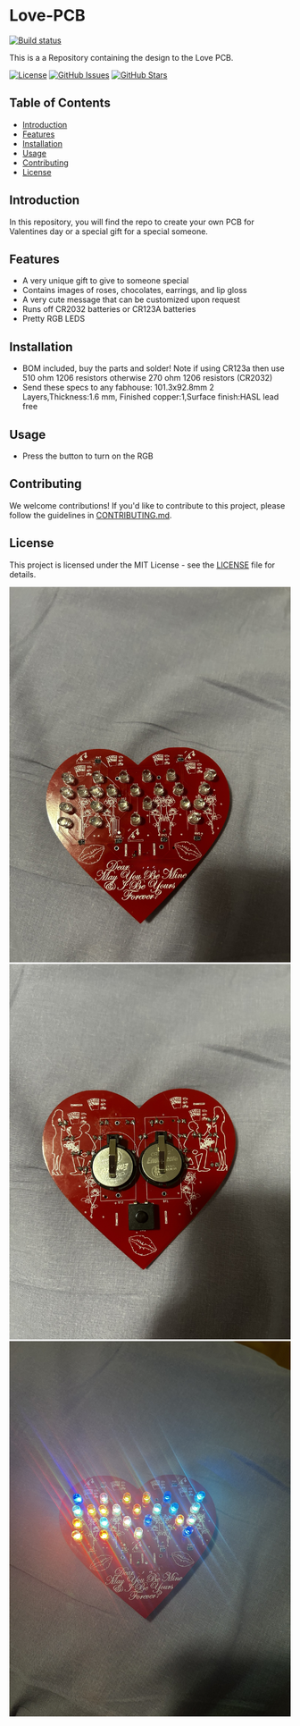 # Love-PCB
[![Build status](https://ci.appveyor.com/api/projects/status/yc3leb1t5t6ue01i?svg=true)]()

This is a a Repository containing the design to the Love PCB.

[![License](https://img.shields.io/badge/License-GNU%20GPL-blue.svg)](https://opensource.org/licenses/MIT)
[![GitHub Issues](https://img.shields.io/github/issues/VoarL/Love-PCB.svg)](https://github.com/VoarL/Love-PCB/issues)
[![GitHub Stars](https://img.shields.io/github/stars/VoarL/Love-PCB.svg)](https://github.com/VoarL/Love-PCB/stargazers)

## Table of Contents

- [Introduction](#introduction)
- [Features](#features)
- [Installation](#installation)
- [Usage](#usage)
- [Contributing](#contributing)
- [License](#license)

## Introduction

In this repository, you will find the repo to create your own PCB for Valentines day or a special gift for a special someone.

## Features

- A very unique gift to give to someone special
- Contains images of roses, chocolates, earrings, and lip gloss
- A very cute message that can be customized upon request
- Runs off CR2032 batteries or CR123A batteries
- Pretty RGB LEDS 

## Installation

- BOM included, buy the parts and solder! Note if using CR123a then use 510 ohm 1206 resistors otherwise 270 ohm 1206 resistors (CR2032)
- Send these specs to any fabhouse: 101.3x92.8mm 2 Layers,Thickness:1.6 mm, Finished copper:1,Surface finish:HASL lead free
  
## Usage

- Press the button to turn on the RGB
  
## Contributing

We welcome contributions! If you'd like to contribute to this project, please follow the guidelines in [CONTRIBUTING.md](CONTRIBUTING.md).

## License

This project is licensed under the MIT License - see the [LICENSE](LICENSE) file for details.

![alt text](https://github.com/VoarL/Love-PCB/blob/main/Images/IMG_5739.jpg?raw=true)
![alt text](https://github.com/VoarL/Love-PCB/blob/main/Images/IMG_5738.jpg?raw=true)
![alt text](https://github.com/VoarL/Love-PCB/blob/main/Images/IMG_5740.jpg?raw=true)

